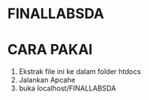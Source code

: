 # FINALLABSDA
# CARA PAKAI
1. Ekstrak file ini ke dalam folder htdocs
2. Jalankan Apcahe
3. buka localhost/FINALLABSDA
